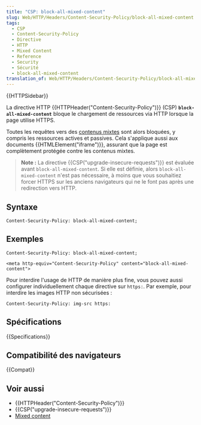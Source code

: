 ```yaml
---
title: "CSP: block-all-mixed-content"
slug: Web/HTTP/Headers/Content-Security-Policy/block-all-mixed-content
tags:
  - CSP
  - Content-Security-Policy
  - Directive
  - HTTP
  - Mixed Content
  - Reference
  - Security
  - Sécurité
  - block-all-mixed-content
translation_of: Web/HTTP/Headers/Content-Security-Policy/block-all-mixed-content
---
```


{{HTTPSidebar}}

La directive HTTP {{HTTPHeader("Content-Security-Policy")}} (CSP) **`block-all-mixed-content`** bloque le chargement de ressources via HTTP lorsque la page utilise HTTPS.

Toutes les requêtes vers des [contenus mixtes](/fr/docs/Sécurité/MixedContent) sont alors bloquées, y compris les ressources actives et passives. Cela s'applique aussi aux documents {{HTMLElement("iframe")}}, assurant que la page est complètement protégée contre les contenus mixtes.

> **Note :** La directive {{CSP("upgrade-insecure-requests")}} est évaluée avant `block-all-mixed-content`. Si elle est définie, alors `block-all-mixed-content` n'est pas nécessaire, à moins que vous souhaitiez forcer HTTPS sur les anciens navigateurs qui ne le font pas après une redirection vers HTTP.

## Syntaxe

```
Content-Security-Policy: block-all-mixed-content;
```

## Exemples

```
Content-Security-Policy: block-all-mixed-content;

<meta http-equiv="Content-Security-Policy" content="block-all-mixed-content">
```

Pour interdire l'usage de HTTP de manière plus fine, vous pouvez aussi configurer individuellement chaque directive sur `https:`. Par exemple, pour interdire les images HTTP non sécurisées :

```
Content-Security-Policy: img-src https:
```

## Spécifications

{{Specifications}}

## Compatibilité des navigateurs

{{Compat}}

## Voir aussi

- {{HTTPHeader("Content-Security-Policy")}}
- {{CSP("upgrade-insecure-requests")}}
- [Mixed content](/fr/docs/Web/Security/Mixed_content)
